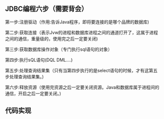 ## JDBC编程六步（需要背会）


第一步:注册驱动（作用:告诉Java程序，即将要连接的是哪个品牌的数据库)

第二步:获取连接（表示Jvw的进程和数据库进程之间的通道打开了，这属于进程之间的通信，重量级的，使用完之后一定要关闭)

第三步:获取数据库操作对象（专门执行sql语句的对象）

第四步:执行sQL语句(DQL DML....)

第五步:处理查询结果集（只有当第四步执行的是select语句的时候，才有这第五步处理查询结果集。)

第六步:释放资源（使用完资源之后一定要关闭资源。Java和数据库属于进程间的通信，开启之后一定要关闭。)

## 代码实现